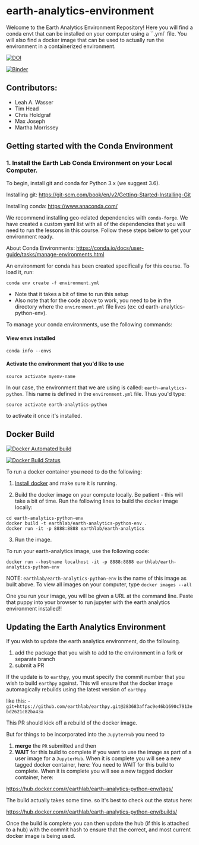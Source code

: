 # earth-analytics-environment
Welcome to the Earth Analytics Environment Repository! Here you will find a conda envt that can be installed on your computer using a ``.yml` file. You will also find a docker image that can be used to actually run the environment in a containerized environment.



[![DOI](https://zenodo.org/badge/132847711.svg)](https://zenodo.org/badge/latestdoi/132847711)

[![Binder](https://mybinder.org/badge.svg)](https://mybinder.org/v2/gh/earthlab/earth-analytics-binder/master)

## Contributors:

* Leah A. Wasser
* Tim Head
* Chris Holdgraf
* Max Joseph
* Martha Morrissey

## Getting started with the Conda Environment

### 1. Install the Earth Lab Conda Environment on your Local Computer.

To begin, install git and conda for Python 3.x (we suggest 3.6).

Installing git: https://git-scm.com/book/en/v2/Getting-Started-Installing-Git

Installing conda: https://www.anaconda.com/

We recommend installing geo-related dependencies with `conda-forge`. We
have created a custom yaml list with all of the dependencies that you will
need to run the lessons in this course. Follow
these steps below to get your environment ready.

About Conda Environments: https://conda.io/docs/user-guide/tasks/manage-environments.html

An environment for conda has been created specifically for this course. To load it, run:

`conda env create -f environment.yml`

* Note that it takes a bit of time to run this setup
* Also note that for the code above to work, you need to be in the directory where the `environment.yml` file lives (ex: cd earth-analytics-python-env).

To manage your conda environments, use the following commands:

#### View envs installed
`conda info --envs`

#### Activate the environment that you'd like to use

`source activate myenv-name`

In our case, the environment that we are using is called: `earth-analytics-python`. This name is
defined in the `environment.yml` file. Thus you'd type:

`source activate earth-analytics-python`

to activate it once it's installed.

## Docker Build

[![Docker Automated build](https://img.shields.io/docker/automated/earthlab/earth-analytics-python-env.svg)](https://hub.docker.com/r/earthlab/earth-analytics-python-env/)

[![Docker Build Status](https://img.shields.io/docker/build/earthlab/earth-analytics-python-env.svg)](https://hub.docker.com/r/earthlab/earth-analytics-python-env/)

To run a docker container you need to do the following:

1. [Install docker](https://docs.docker.com/install/) and make sure it is running.

2. Build the docker image on your compute locally. Be patient - this will take a bit of time.
Run the following lines to build the docker image locally:

```
cd earth-analytics-python-env
docker build -t earthlab/earth-analytics-python-env .
docker run -it -p 8888:8888 earthlab/earth-analytics

```

3. Run the image.

To run your earth-analytics image, use the following code:

`docker run --hostname localhost -it -p 8888:8888 earthlab/earth-analytics-python-env`

NOTE: `earthlab/earth-analytics-python-env` is the name of this image as built above. To
view all images on your computer, type
`docker images --all`

One you run your image, you will be given a URL at the command line. Paste that puppy
into your browser to run jupyter with the earth analytics environment installed!!

## Updating the Earth Analytics Environment

If you wish to update the earth analytics environment, do the following.

1. add the package that you wish to add to the environment in a fork or separate branch
2. submit a PR

If the update is to `earthpy`, you must specify the commit number that you wish to build `earthpy` against. This will
ensure that the docker image automagically rebuilds using the latest version of `earthpy`

like this: `- git+https://github.com/earthlab/earthpy.git@283683affac9e46b1690c7913ebd2621c82ba43a`

This PR should kick off a rebuild of the docker image.

But for things to be incorporated into the `JupyterHub` you need to 
1. **merge** the `PR` submitted and then
2. **WAIT** for this build to complete if you want to use the image as part of a
user image for a `JupyterHub`. When it is complete you will see a new tagged docker
container, here:
You need to WAIT for this build to complete.
When it is complete you will see a new tagged docker container, here:

https://hub.docker.com/r/earthlab/earth-analytics-python-env/tags/

The build actually takes some time. so it's best to check out the status here:

https://hub.docker.com/r/earthlab/earth-analytics-python-env/builds/

Once the build is complete you can then update the hub (if this is attached to a hub)
with the commit hash to ensure that the correct, and most current docker image is being used.
